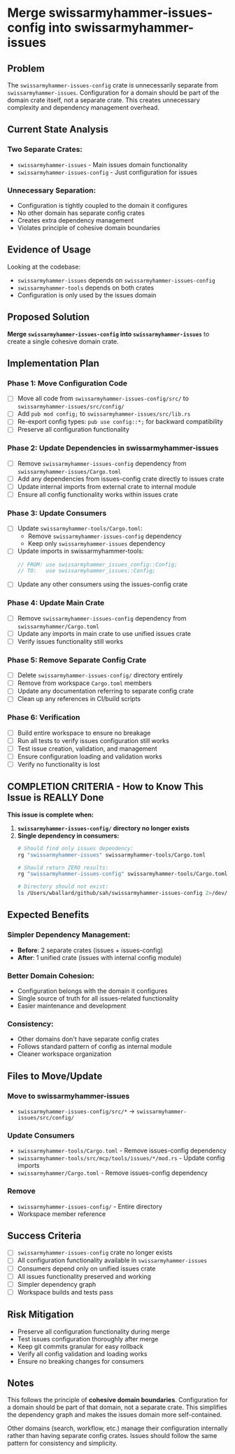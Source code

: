 # Merge swissarmyhammer-issues-config into swissarmyhammer-issues

## Problem
The `swissarmyhammer-issues-config` crate is unnecessarily separate from `swissarmyhammer-issues`. Configuration for a domain should be part of the domain crate itself, not a separate crate. This creates unnecessary complexity and dependency management overhead.

## Current State Analysis

### **Two Separate Crates:**
- `swissarmyhammer-issues` - Main issues domain functionality
- `swissarmyhammer-issues-config` - Just configuration for issues

### **Unnecessary Separation:**
- Configuration is tightly coupled to the domain it configures
- No other domain has separate config crates
- Creates extra dependency management
- Violates principle of cohesive domain boundaries

## Evidence of Usage
Looking at the codebase:
- `swissarmyhammer-issues` depends on `swissarmyhammer-issues-config`
- `swissarmyhammer-tools` depends on both crates
- Configuration is only used by the issues domain

## Proposed Solution
**Merge `swissarmyhammer-issues-config` into `swissarmyhammer-issues`** to create a single cohesive domain crate.

## Implementation Plan

### Phase 1: Move Configuration Code
- [ ] Move all code from `swissarmyhammer-issues-config/src/` to `swissarmyhammer-issues/src/config/`
- [ ] Add `pub mod config;` to `swissarmyhammer-issues/src/lib.rs`
- [ ] Re-export config types: `pub use config::*;` for backward compatibility
- [ ] Preserve all configuration functionality

### Phase 2: Update Dependencies in swissarmyhammer-issues
- [ ] Remove `swissarmyhammer-issues-config` dependency from `swissarmyhammer-issues/Cargo.toml`
- [ ] Add any dependencies from issues-config crate directly to issues crate
- [ ] Update internal imports from external crate to internal module
- [ ] Ensure all config functionality works within issues crate

### Phase 3: Update Consumers
- [ ] Update `swissarmyhammer-tools/Cargo.toml`:
  - Remove `swissarmyhammer-issues-config` dependency
  - Keep only `swissarmyhammer-issues` dependency
- [ ] Update imports in swissarmyhammer-tools:
  ```rust
  // FROM: use swissarmyhammer_issues_config::Config;
  // TO:   use swissarmyhammer_issues::Config;
  ```
- [ ] Update any other consumers using the issues-config crate

### Phase 4: Update Main Crate
- [ ] Remove `swissarmyhammer-issues-config` dependency from `swissarmyhammer/Cargo.toml`
- [ ] Update any imports in main crate to use unified issues crate
- [ ] Verify issues functionality still works

### Phase 5: Remove Separate Config Crate
- [ ] Delete `swissarmyhammer-issues-config/` directory entirely
- [ ] Remove from workspace `Cargo.toml` members
- [ ] Update any documentation referring to separate config crate
- [ ] Clean up any references in CI/build scripts

### Phase 6: Verification
- [ ] Build entire workspace to ensure no breakage
- [ ] Run all tests to verify issues configuration still works
- [ ] Test issue creation, validation, and management
- [ ] Ensure configuration loading and validation works
- [ ] Verify no functionality is lost

## COMPLETION CRITERIA - How to Know This Issue is REALLY Done

**This issue is complete when:**

1. **`swissarmyhammer-issues-config/` directory no longer exists**
2. **Single dependency in consumers:**
   ```bash
   # Should find only issues dependency:
   rg "swissarmyhammer-issues" swissarmyhammer-tools/Cargo.toml
   
   # Should return ZERO results:
   rg "swissarmyhammer-issues-config" swissarmyhammer-tools/Cargo.toml
   
   # Directory should not exist:
   ls /Users/wballard/github/sah/swissarmyhammer-issues-config 2>/dev/null || echo "Directory removed successfully"
   ```

## Expected Benefits

### **Simpler Dependency Management:**
- **Before**: 2 separate crates (issues + issues-config)
- **After**: 1 unified crate (issues with internal config module)

### **Better Domain Cohesion:**
- Configuration belongs with the domain it configures
- Single source of truth for all issues-related functionality
- Easier maintenance and development

### **Consistency:**
- Other domains don't have separate config crates
- Follows standard pattern of config as internal module
- Cleaner workspace organization

## Files to Move/Update

### Move to swissarmyhammer-issues
- `swissarmyhammer-issues-config/src/*` → `swissarmyhammer-issues/src/config/`

### Update Consumers
- `swissarmyhammer-tools/Cargo.toml` - Remove issues-config dependency
- `swissarmyhammer-tools/src/mcp/tools/issues/*/mod.rs` - Update config imports
- `swissarmyhammer/Cargo.toml` - Remove issues-config dependency

### Remove
- `swissarmyhammer-issues-config/` - Entire directory
- Workspace member reference

## Success Criteria
- [ ] `swissarmyhammer-issues-config` crate no longer exists
- [ ] All configuration functionality available in `swissarmyhammer-issues`
- [ ] Consumers depend only on unified issues crate
- [ ] All issues functionality preserved and working
- [ ] Simpler dependency graph
- [ ] Workspace builds and tests pass

## Risk Mitigation
- Preserve all configuration functionality during merge
- Test issues configuration thoroughly after merge
- Keep git commits granular for easy rollback
- Verify all config validation and loading works
- Ensure no breaking changes for consumers

## Notes
This follows the principle of **cohesive domain boundaries**. Configuration for a domain should be part of that domain, not a separate crate. This simplifies the dependency graph and makes the issues domain more self-contained.

Other domains (search, workflow, etc.) manage their configuration internally rather than having separate config crates. Issues should follow the same pattern for consistency and simplicity.